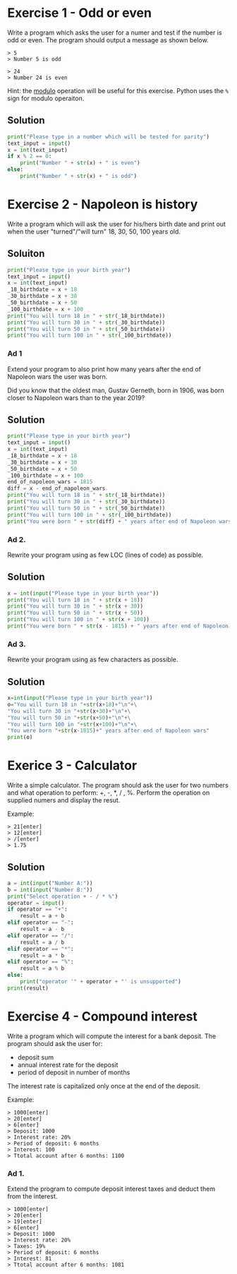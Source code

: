 # Exercise 1 - Odd or even
Write a program which asks the user for a numer and test if the
number is odd or even. The program should output a message as shown
below.
```
> 5
> Number 5 is odd
```
```
> 24
> Number 24 is even
```
Hint: the [modulo](https://en.wikipedia.org/wiki/Modulo_operation)
operation will be useful for this exercise. Python uses the `%` sign
for modulo operaiton.

## Solution

```Python
print("Please type in a number which will be tested for parity")
text_input = input()
x = int(text_input)
if x % 2 == 0:
    print("Number " + str(x) + " is even")
else:
    print("Number " + str(x) + " is odd")
```

# Exercise 2 - Napoleon is history
Write a program which will ask the user for his/hers birth date and
print out when the user "turned"/"will turn" 18, 30, 50, 100 years
old.

## Soluiton

```Python
print("Please type in your birth year")
text_input = input()
x = int(text_input)
_18_birthdate = x + 18
_30_birthdate = x + 30
_50_birthdate = x + 50
_100_birthdate = x + 100
print("You will turn 18 in " + str(_18_birthdate))
print("You will turn 30 in " + str(_30_birthdate))
print("You will turn 50 in " + str(_50_birthdate))
print("You will turn 100 in " + str(_100_birthdate))
```

### Ad 1
Extend your program to also print how many years after the end of
Napoleon wars the user was born.

Did you know that the oldest man, Gustav Gerneth, born in 1906,
was born closer to Napoleon wars than to the year 2019?

## Solution
```Python
print("Please type in your birth year")
text_input = input()
x = int(text_input)
_18_birthdate = x + 18
_30_birthdate = x + 30
_50_birthdate = x + 50
_100_birthdate = x + 100
end_of_napoleon_wars = 1815
diff = x - end_of_napoleon_wars
print("You will turn 18 in " + str(_18_birthdate))
print("You will turn 30 in " + str(_30_birthdate))
print("You will turn 50 in " + str(_50_birthdate))
print("You will turn 100 in " + str(_100_birthdate))
print("You were born " + str(diff) + " years after end of Napoleon wars")
```

### Ad 2.
Rewrite your program using as few LOC (lines of code) as possible.

## Solution
```Python
x = int(input("Please type in your birth year"))
print("You will turn 18 in " + str(x + 18))
print("You will turn 30 in " + str(x + 30))
print("You will turn 50 in " + str(x + 50))
print("You will turn 100 in " + str(x + 100))
print("You were born " + str(x - 1815) + " years after end of Napoleon wars") # Napoleon wars ended in 1815
```
### Ad 3.
Rewrite your program using as few characters as possible.

## Solution
```Python
x=int(input("Please type in your birth year"))
o="You will turn 18 in "+str(x+18)+"\n"+\
"You will turn 30 in "+str(x+30)+"\n"+\
"You will turn 50 in "+str(x+50)+"\n"+\
"You will turn 100 in "+str(x+100)+"\n"+\
"You were born "+str(x-1815)+" years after end of Napoleon wars"
print(o)
```

# Exerice 3 - Calculator
Write a simple calculator. The program should ask the user for two
numbers and what operation to perform: +, -, *, / , %.
Perform the operation on supplied numers and display the resut.

Example:

```
> 21[enter]
> 12[enter]
> /[enter]
> 1.75
```

## Solution
```Python
a = int(input("Number A:"))
b = int(input("Number B:"))
print("Select operation + - / * %")
operator = input()
if operator == "+":
    result = a + b
elif operator == "-":
    result = a - b
elif operator == "/":
    result = a / b
elif operator == "*":
    result = a * b
elif operator == "%":
    result = a % b
else:
    print("operator '" + operator + "' is unsupported")
print(result)
```

# Exercise 4 - Compound interest
Write a program which will compute the interest for a bank deposit.
The program should ask the user for:
- deposit sum
- annual interest rate for the deposit
- period of deposit in number of months

The interest rate is capitalized only once at the end of the deposit.

Example:
```
> 1000[enter]
> 20[enter]
> 6[enter]
> Deposit: 1000
> Interest rate: 20%
> Period of deposit: 6 months
> Interest: 100
> Ttotal account after 6 months: 1100
```

### Ad 1.
Extend the program to compute deposit interest taxes and deduct them
from the interest.
```
> 1000[enter]
> 20[enter]
> 19[enter]
> 6[enter]
> Deposit: 1000
> Interest rate: 20%
> Taxes: 19%
> Period of deposit: 6 months
> Interest: 81
> Ttotal account after 6 months: 1081
```